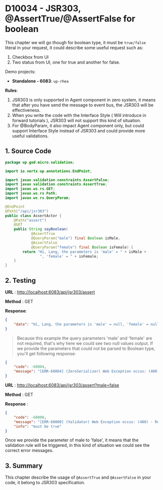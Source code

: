 # D10034 - JSR303, @AssertTrue/@AssertFalse for boolean

This chapter we will go though for boolean type, it must be `true/false` literal in your request, it could describe some
useful request such as:

1. Checkbox from UI
2. Two status from UI, one for true and another for false.

Demo projects:

* **Standalone - 6083**: `up-rhea`

**Rules**:

1. JSR303 is only supported in Agent component in zero system, it means that after you have send the message to event
   bus, the JSR303 will be effectiveness.
2. When you write the code with the Interface Style \( Will introduce in forward tutorials \), JSR303 will not support
   this kind of situation.
3. For @BodyParam, it also impact Agent component only, but could support Interface Style instead of JSR303 and could
   provide more useful validations.

## 1. Source Code

```java
package up.god.micro.validation;

import io.vertx.up.annotations.EndPoint;

import javax.validation.constraints.AssertFalse;
import javax.validation.constraints.AssertTrue;
import javax.ws.rs.GET;
import javax.ws.rs.Path;
import javax.ws.rs.QueryParam;

@EndPoint
@Path("/api/jsr303")
public class AssertActor {
    @Path("assert")
    @GET
    public String sayBoolean(
            @AssertTrue
            @QueryParam("male") final Boolean isMale,
            @AssertFalse
            @QueryParam("female") final Boolean isFemale) {
        return "Hi, Lang, the parameters is 'male' = " + isMale +
                ", 'female' = " + isFemale;
    }
}
```

## 2. Testing

**URL** : [http://localhost:6083/api/jsr303/assert](http://localhost:6083/api/jsr303/assert)

**Method** : GET

**Response**:

```json
{
    "data": "Hi, Lang, the parameters is 'male' = null, 'female' = null"
}
```

> Because this example the query parameters 'male' and 'female' are not required, that's why here we could see two null
> values output. If we provide the parameters that could not be parsed to Boolean type, you'll get following response:

```json
{
    "code": -60004,
    "message": "[ERR-60004] (ZeroSerializer) Web Exception occus: (400) - Zero system detect conversation from \"test\" to type \"class java.lang.Boolean\", but its conflict."
}
```

**URL** : [http://localhost:6083/api/jsr303/assert?male=false](http://localhost:6083/api/jsr303/assert?male=false)

**Method** : GET

**Response** :

```json
{
    "code": -60000,
    "message": "[ERR-60000] (Validator) Web Exception occus: (400) - Request validation failure, class = class up.god.micro.validation.AssertActor, method = public java.lang.String up.god.micro.validation.AssertActor.sayAssert(java.lang.Boolean,java.lang.Boolean), message = must be true.",
    "info": "must be true"
}
```

Once we provide the parameter of male to 'false', it means that the validation rule will be triggered, in this kind of
situation we could see the correct error messages.

## 3. Summary

This chapter describe the usage of `@AssertTrue` and `@AssertFalse` in your code, it belong to JSR303 specification.

